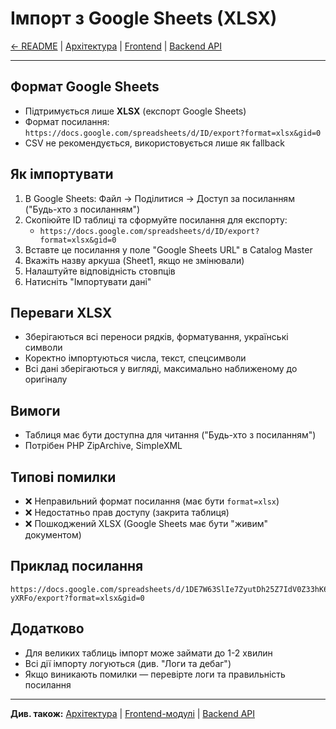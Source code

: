 # Імпорт з Google Sheets (XLSX)

[← README](../README.md) | [Архітектура](architecture.md) | [Frontend](frontend-modules.md) | [Backend API](backend-api.md)

---

## Формат Google Sheets

- Підтримується лише **XLSX** (експорт Google Sheets)
- Формат посилання:  
  `https://docs.google.com/spreadsheets/d/ID/export?format=xlsx&gid=0`
- CSV не рекомендується, використовується лише як fallback

## Як імпортувати

1. В Google Sheets: Файл → Поділитися → Доступ за посиланням ("Будь-хто з посиланням")
2. Скопіюйте ID таблиці та сформуйте посилання для експорту:
   - `https://docs.google.com/spreadsheets/d/ID/export?format=xlsx&gid=0`
3. Вставте це посилання у поле "Google Sheets URL" в Catalog Master
4. Вкажіть назву аркуша (Sheet1, якщо не змінювали)
5. Налаштуйте відповідність стовпців
6. Натисніть "Імпортувати дані"

## Переваги XLSX

- Зберігаються всі переноси рядків, форматування, українські символи
- Коректно імпортуються числа, текст, спецсимволи
- Всі дані зберігаються у вигляді, максимально наближеному до оригіналу

## Вимоги

- Таблиця має бути доступна для читання ("Будь-хто з посиланням")
- Потрібен PHP ZipArchive, SimpleXML

## Типові помилки

- ❌ Неправильний формат посилання (має бути `format=xlsx`)
- ❌ Недостатньо прав доступу (закрита таблиця)
- ❌ Пошкоджений XLSX (Google Sheets має бути "живим" документом)

## Приклад посилання

```
https://docs.google.com/spreadsheets/d/1DE7W63SlIe7ZyutDh25Z7IdV0Z33hK6ZlSUc6-yXRFo/export?format=xlsx&gid=0
```

## Додатково

- Для великих таблиць імпорт може займати до 1-2 хвилин
- Всі дії імпорту логуються (див. "Логи та дебаг")
- Якщо виникають помилки — перевірте логи та правильність посилання

---

**Див. також:** [Архітектура](architecture.md) | [Frontend-модулі](frontend-modules.md) | [Backend API](backend-api.md) 